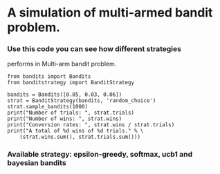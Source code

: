 # A simulation of multi-armed bandit problem. 

### Use this code you can see how different strategies
performs in Multi-arm bandit problem. 

```
from bandits import Bandits
from banditstrategy import BanditStrategy

bandits = Bandits([0.05, 0.03, 0.06])
strat = BanditStrategy(bandits, 'random_choice')
strat.sample_bandits(1000)
print("Number of trials: ", strat.trials)
print("Number of wins: ", strat.wins)
print("Conversion rates: ", strat.wins / strat.trials)
print("A total of %d wins of %d trials." % \
    (strat.wins.sum(), strat.trials.sum()))
```
### Available strategy:  epsilon-greedy, softmax, ucb1 and bayesian bandits
